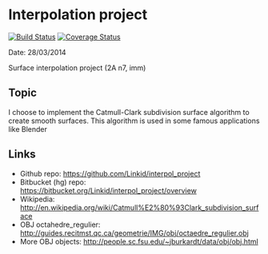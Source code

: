 Interpolation project
=====================

[![Build Status](https://travis-ci.org/Linkid/interpol_project.svg)](https://travis-ci.org/Linkid/interpol_project)
[![Coverage Status](https://coveralls.io/repos/Linkid/interpol_project/badge.png)](https://coveralls.io/r/Linkid/interpol_project)

Date: 28/03/2014

Surface interpolation project (2A n7, imm)


Topic
-----

I choose to implement the Catmull-Clark subdivision surface algorithm to create smooth surfaces. This algorithm is used in some famous applications like Blender



Links
-----

* Github repo: https://github.com/Linkid/interpol_project
* Bitbucket (hg) repo: https://bitbucket.org/Linkid/interpol_project/overview
* Wikipedia: http://en.wikipedia.org/wiki/Catmull%E2%80%93Clark_subdivision_surface
* OBJ octahedre_regulier: http://guides.recitmst.qc.ca/geometrie/IMG/obj/octaedre_regulier.obj
* More OBJ objects: http://people.sc.fsu.edu/~jburkardt/data/obj/obj.html
